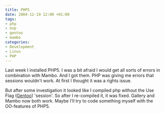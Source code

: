 ```yaml
---
title: PHP5
date: 2004-12-19 12:00 +01:00
tags:
- php
- oop
- gentoo
- mambo
categories:
- Development
- Linux
- PHP
---
```

Last week I installed PHP5. I was a bit afraid I would get all sorts of errors in combination with Mambo. And I got them. PHP was giving me errors that sessions wouldn't work. At first I thought it was a rights issue. 

But after some investigation it looked like I compiled php without the Use Flag ([Gentoo](http://www.gentoo.org)) 'session'. So after I re-compiled it, it was fixed.
Gallery and Mambo now both work. Maybe I'll try to code something myself with the OO-features of PHP5. 